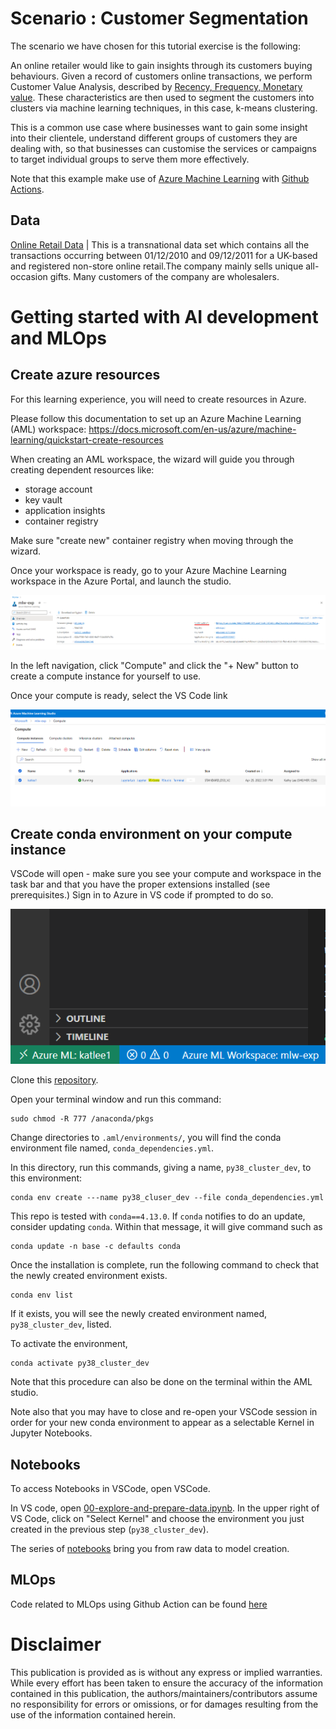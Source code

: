 
# Scenario : Customer Segmentation

The scenario we have chosen for this tutorial exercise is the following:

An online retailer would like to gain insights through its customers buying behaviours. Given a record of customers online transactions, we perform Customer Value Analysis, described by [Recency, Frequency, Monetary value](https://clevertap.com/blog/rfm-analysis/). These characteristics are then used to segment the customers into clusters via machine learning techniques, in this case, k-means clustering. 

This is a common use case where businesses want to gain some insight into their clientele, understand different groups of customers they are dealing with, so that businesses can customise the services or campaigns to target individual groups to serve them more effectively.

Note that this example make use of [Azure Machine Learning](https://docs.microsoft.com/en-gb/azure/machine-learning/) with [Github Actions](https://docs.github.com/en/actions). 

## Data
[Online Retail Data](https://archive.ics.uci.edu/ml/datasets/online+retail) | This is a transnational data set which contains all the transactions occurring between 01/12/2010 and 09/12/2011 for a UK-based and registered non-store online retail.The company mainly sells unique all-occasion gifts. Many customers of the company are wholesalers.

# Getting started with AI development and MLOps

## Create azure resources 

For this learning experience, you will need to create resources in Azure. 

Please follow this documentation to set up an Azure Machine Learning (AML) workspace:
https://docs.microsoft.com/en-us/azure/machine-learning/quickstart-create-resources

When creating an AML workspace, the wizard will guide you through creating dependent resources like:
- storage account
- key vault
- application insights
- container registry

Make sure "create new" container registry when moving through the wizard.

Once your workspace is ready, go to your Azure Machine Learning workspace in the Azure Portal, and launch the studio.

![studio](docs/assets/aml-studio.png)

In the left navigation, click "Compute" and click the "+ New" button to create a compute instance for yourself to use.

Once your compute is ready, select the VS Code link

![vscode](docs/assets/compute.png)

## Create conda environment on your compute instance

VSCode will open - make sure you see your compute and workspace in the task bar and that you have the proper extensions installed (see prerequisites.) Sign in to Azure in VS code if prompted to do so.

![remote](docs/assets/remote-and-ws.png)

Clone this [repository](https://github.com/csu-devsquad-latam/aidev-mlops).

Open your terminal window and run this command:

```
sudo chmod -R 777 /anaconda/pkgs
```

Change directories to `.aml/environments/`, you will find the conda environment file named, `conda_dependencies.yml`. 

In this directory, run this commands, giving a name, `py38_cluster_dev`, to this environment:

```
conda env create ---name py38_cluser_dev --file conda_dependencies.yml
```

This repo is tested with `conda==4.13.0`. If `conda` notifies to do an update, consider updating `conda`. Within that message, it will give command such as

```
conda update -n base -c defaults conda
``` 

Once the installation is complete, run the following command to check that the newly created environment exists.

```
conda env list
```

If it exists, you will see the newly created environment named, `py38_cluster_dev`, listed.

To activate the environment, 

```
conda activate py38_cluster_dev
```

Note that this procedure can also be done on the terminal within the AML studio.

Note also that you may have to close and re-open your VSCode session in order for your new conda environment to appear as a selectable Kernel in Jupyter Notebooks.

## Notebooks

To access Notebooks in VSCode, open VSCode. 

In VS code, open [00-explore-and-prepare-data.ipynb](https://github.com/csu-devsquad-latam/aidev/blob/main/notebooks/00-data/00-explore-and-prepare-data.ipynb). In the upper right of VS Code, click on "Select Kernel" and choose the environment you just created in the previous step (`py38_cluster_dev`). 

The series of [notebooks](https://github.com/csu-devsquad-latam/aidev/tree/main/notebooks) bring you from raw data to model creation. 

## MLOps
Code related to MLOps using Github Action can be found [here](https://github.com/csu-devsquad-latam/aidev/tree/main/src)

# Disclaimer
This publication is provided as is without any express or implied warranties. While every effort has been taken to ensure the accuracy of the information contained in this publication, the authors/maintainers/contributors assume no responsibility for errors or omissions, or for damages resulting from the use of the information contained herein.
